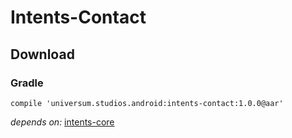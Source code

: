 Intents-Contact
===============

## Download ##

### Gradle ###

    compile 'universum.studios.android:intents-contact:1.0.0@aar'

_depends on:_
[intents-core](https://github.com/universum-studios/android_intents/tree/master/library-core)